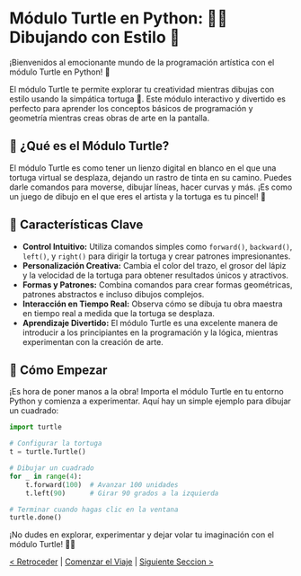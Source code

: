 # Módulo Turtle en Python: 🎨🐢 Dibujando con Estilo 🐍

¡Bienvenidos al emocionante mundo de la programación artística con el módulo Turtle en Python! 🎉

El módulo Turtle te permite explorar tu creatividad mientras dibujas con estilo usando la simpática tortuga 🐢. Este módulo interactivo y divertido es perfecto para aprender los conceptos básicos de programación y geometría mientras creas obras de arte en la pantalla.

## 🌟 ¿Qué es el Módulo Turtle?

El módulo Turtle es como tener un lienzo digital en blanco en el que una tortuga virtual se desplaza, dejando un rastro de tinta en su camino. Puedes darle comandos para moverse, dibujar líneas, hacer curvas y más. ¡Es como un juego de dibujo en el que eres el artista y la tortuga es tu pincel! 🎨

## 🚀 Características Clave

- **Control Intuitivo:** Utiliza comandos simples como `forward()`, `backward()`, `left()`, y `right()` para dirigir la tortuga y crear patrones impresionantes.
- **Personalización Creativa:** Cambia el color del trazo, el grosor del lápiz y la velocidad de la tortuga para obtener resultados únicos y atractivos.
- **Formas y Patrones:** Combina comandos para crear formas geométricas, patrones abstractos e incluso dibujos complejos.
- **Interacción en Tiempo Real:** Observa cómo se dibuja tu obra maestra en tiempo real a medida que la tortuga se desplaza.
- **Aprendizaje Divertido:** El módulo Turtle es una excelente manera de introducir a los principiantes en la programación y la lógica, mientras experimentan con la creación de arte.

## 📜 Cómo Empezar

¡Es hora de poner manos a la obra! Importa el módulo Turtle en tu entorno Python y comienza a experimentar. Aquí hay un simple ejemplo para dibujar un cuadrado:

```python
import turtle

# Configurar la tortuga
t = turtle.Turtle()

# Dibujar un cuadrado
for _ in range(4):
    t.forward(100)  # Avanzar 100 unidades
    t.left(90)      # Girar 90 grados a la izquierda

# Terminar cuando hagas clic en la ventana
turtle.done()
```

¡No dudes en explorar, experimentar y dejar volar tu imaginación con el módulo Turtle! 🎨🐢

[< Retroceder](https://github.com/YonRasgg/Curso-de-Python-Desde-Cero/blob/main/18.%20Selenium%20Web%20Driver%20Python/4.Chropath.md) | [Comenzar el Viaje](https://github.com/YonRasgg/Curso-de-Python-Desde-Cero/blob/main/19.%20Turtle%20con%20python/Introduccion.md) | [Siguiente Seccion >](https://github.com/YonRasgg/Curso-de-Python-Desde-Cero/blob/main/20.%20Mini-Proyecto-1/Descripcion_Proyecto.md)
